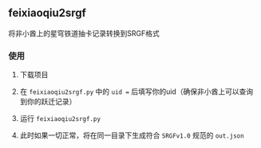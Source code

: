 ## feixiaoqiu2srgf

将非小酋上的星穹铁道抽卡记录转换到SRGF格式

### 使用

1. 下载项目

2. 在 `feixiaoqiu2srgf.py` 中的 `uid =` 后填写你的uid（确保非小酋上可以查询到你的跃迁记录）

3. 运行 `feixiaoqiu2srgf.py`

4. 此时如果一切正常，将在同一目录下生成符合 `SRGFv1.0` 规范的 `out.json`